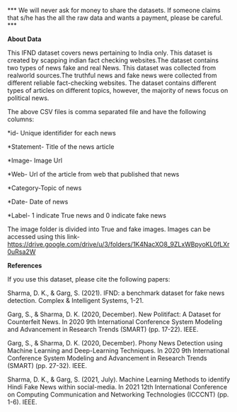 *** We will never ask for money to share the datasets. If someone claims that s/he has the all the raw data and wants a payment, please be careful. ***

**About Data**

This IFND dataset covers news pertaining to India only. This dataset is created by scapping indian fact checking websites.The dataset contains two types of news fake and real News. This dataset was collected from realworld sources.The truthful news and fake news were collected from different reliable fact-checking websites.  The dataset contains different types of articles on different topics, however, the majority of news focus on political news.

The above CSV files is comma separated file and have the following columns:

*id- Unique identifider for each news

*Statement- Title of the news article

*Image- Image Url 

*Web-  Url of the article from web that published that news

*Category-Topic of news 

*Date- Date of news

*Label- 1 indicate True news and 0 indicate fake news

The image folder is divided into True and fake images. Images can be accessed using this link-
https://drive.google.com/drive/u/3/folders/1K4NacXO8_9ZLxWBpyoKL0fLXr0uRsa2W


**References**


If you use this dataset, please cite the following papers:

Sharma, D. K., & Garg, S. (2021). IFND: a benchmark dataset for fake news detection. Complex & Intelligent Systems, 1-21.

Garg, S., & Sharma, D. K. (2020, December). New Politifact: A Dataset for Counterfeit News. In 2020 9th International Conference System Modeling and Advancement in Research Trends (SMART) (pp. 17-22). IEEE.

Garg, S., & Sharma, D. K. (2020, December). Phony News Detection using Machine Learning and Deep-Learning Techniques. In 2020 9th International Conference System Modeling and Advancement in Research Trends (SMART) (pp. 27-32). IEEE.

Sharma, D. K., & Garg, S. (2021, July). Machine Learning Methods to identify Hindi Fake News within social-media. In 2021 12th International Conference on Computing Communication and Networking Technologies (ICCCNT) (pp. 1-6). IEEE.

